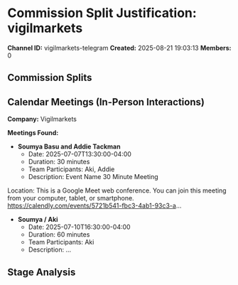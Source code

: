 # Commission Split Justification: vigilmarkets

**Channel ID:** vigilmarkets-telegram
**Created:** 2025-08-21 19:03:13
**Members:** 0

## Commission Splits


## Calendar Meetings (In-Person Interactions)

**Company:** Vigilmarkets

**Meetings Found:**

- **Soumya Basu and Addie Tackman**
  - Date: 2025-07-07T13:30:00-04:00
  - Duration: 30 minutes
  - Team Participants: Aki, Addie
  - Description: Event Name
30 Minute Meeting

Location: This is a Google Meet web conference.
You can join this meeting from your computer, tablet, or smartphone.
https://calendly.com/events/5721b541-fbc3-4ab1-93c3-a...

- **Soumya / Aki**
  - Date: 2025-07-10T16:30:00-04:00
  - Duration: 60 minutes
  - Team Participants: Aki
  - Description: ...

## Stage Analysis

